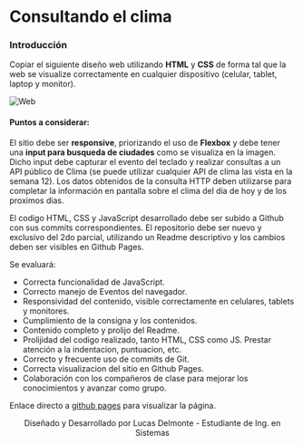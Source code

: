 # Consultando el clima
### **Introducción**

Copiar el siguiente diseño web utilizando **HTML** y **CSS** de forma tal que la web se visualize correctamente en cualquier dispositivo (celular, tablet, laptop y monitor).

![Web](https://user-images.githubusercontent.com/82593976/124944478-b8724980-dfe3-11eb-9b08-a34963085736.png)

#### Puntos a considerar:

El sitio debe ser **responsive**, priorizando el uso de **Flexbox** y debe tener una **input para busqueda de ciudades** como se visualiza en la imagen. Dicho input debe capturar el evento del teclado y realizar consultas a un API público de Clima (se puede utilizar cualquier API de clima las vista en la semana 12).
Los datos obtenidos de la consulta HTTP deben utilizarse para completar la información en pantalla sobre el clima del dia de hoy y de los proximos dias.

El codigo HTML, CSS y JavaScript desarrollado debe ser subido a Github con sus commits correspondientes.
El repositorio debe ser nuevo y exclusivo del 2do parcial, utilizando un Readme descriptivo y los cambios deben ser visibles en Github Pages.

Se evaluará:

* Correcta funcionalidad de JavaScript.
* Correcto manejo de Eventos del navegador.
* Responsividad del contenido, visible correctamente en celulares, tablets y monitores.
* Cumplimiento de la consigna y los contenidos.
* Contenido completo y prolijo del Readme.
* Prolijidad del codigo realizado, tanto HTML, CSS como JS. Prestar atención a la indentacion, puntuacion, etc.
* Correcto y frecuente uso de commits de Git.
* Correcta visualizacion del sitio en Github Pages.
* Colaboración con los compañeros de clase para mejorar los conocimientos y avanzar como grupo.

Enlace directo a [github pages](https://lucasdelmonte.github.io/clima-web/) para visualizar la página.

<p align="center">Diseñado y Desarrollado por Lucas Delmonte - Estudiante de Ing. en Sistemas</p>



